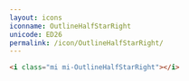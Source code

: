 ```yaml
---
layout: icons
iconname: OutlineHalfStarRight
unicode: ED26
permalink: /icon/OutlineHalfStarRight/
---
```


``` html
<i class="mi mi-OutlineHalfStarRight"></i>
```
